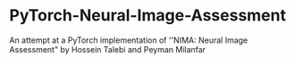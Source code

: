 # PyTorch-Neural-Image-Assessment
An attempt at a PyTorch implementation of ''NIMA: Neural Image Assessment" by Hossein Talebi and Peyman Milanfar
